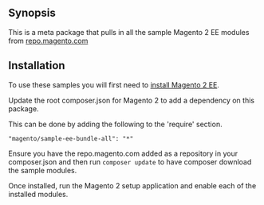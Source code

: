## Synopsis

This is a meta package that pulls in all the sample Magento 2 EE modules from [repo.magento.com](http://repo.magento.com/)

## Installation

To use these samples you will first need to [install Magento 2 EE](http://devdocs.magento.com/guides/v1.0/install-gde/bk-install-guide.html).

Update the root composer.json for Magento 2 to add a dependency on this package.

This can be done by adding the following to the 'require' section.

    "magento/sample-ee-bundle-all": "*"
    
Ensure you have the repo.magento.com added as a repository in your composer.json and then run `composer update` to have composer download the sample modules.

Once installed, run the Magento 2 setup application and enable each of the installed modules.
